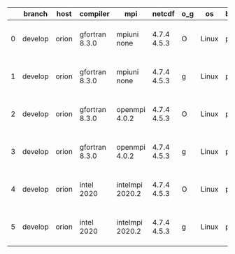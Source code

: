 |    | branch   | host   | compiler       | mpi             | netcdf      | o_g   | os    | build   | u_pass   | u_fail   | s_pass   | s_fail   | e_pass   | e_fail   | nuopc_pass   | nuopc_fail   | artifacts_hash                                                                                                                                          | modified                  |
|----|----------|--------|----------------|-----------------|-------------|-------|-------|---------|----------|----------|----------|----------|----------|----------|--------------|--------------|---------------------------------------------------------------------------------------------------------------------------------------------------------|---------------------------|
|  0 | develop  | orion  | gfortran 8.3.0 | mpiuni none     | 4.7.4 4.5.3 | O     | Linux | pass    | 11742    | 0        | 8        | 0        | 43       | 0        | 0            | 50           | [artifacts](https://github.com/esmf-org/esmf-test-artifacts/tree/f19ed14d94b7cb903b4ff35580b4153664ae54ea/develop/orion/gfortran/8.3.0/O/mpiuni/none)   | 2022-03-17 03:03:45 -0500 |
|  1 | develop  | orion  | gfortran 8.3.0 | mpiuni none     | 4.7.4 4.5.3 | g     | Linux | pass    | 11742    | 0        | 8        | 0        | 43       | 0        | 0            | 50           | [artifacts](https://github.com/esmf-org/esmf-test-artifacts/tree/834fefaaa1554b2fdf2c9a5404e7cb4ea78a020d/develop/orion/gfortran/8.3.0/g/mpiuni/none)   | 2022-03-17 03:13:36 -0500 |
|  2 | develop  | orion  | gfortran 8.3.0 | openmpi 4.0.2   | 4.7.4 4.5.3 | O     | Linux | pass    | 13269    | 0        | 49       | 0        | 80       | 0        | 50           | 0            | [artifacts](https://github.com/esmf-org/esmf-test-artifacts/tree/b73258ceec45c6e339821a49b3bbdf1094d68f8a/develop/orion/gfortran/8.3.0/O/openmpi/4.0.2) | 2022-03-17 03:09:17 -0500 |
|  3 | develop  | orion  | gfortran 8.3.0 | openmpi 4.0.2   | 4.7.4 4.5.3 | g     | Linux | pass    | 13269    | 0        | 49       | 0        | 80       | 0        | 50           | 0            | [artifacts](https://github.com/esmf-org/esmf-test-artifacts/tree/599031f0cf042bfb01f5588c7e0dbf8a2732856d/develop/orion/gfortran/8.3.0/g/openmpi/4.0.2) | 2022-03-17 03:14:17 -0500 |
|  4 | develop  | orion  | intel 2020     | intelmpi 2020.2 | 4.7.4 4.5.3 | O     | Linux | pass    | pending  | pending  | pending  | pending  | pending  | pending  | pending      | pending      | [artifacts](https://github.com/esmf-org/esmf-test-artifacts/tree/7bd80067be0ac39296867853610ab524a60d3147/develop/orion/intel/2020/O/intelmpi/2020.2)   | 2022-03-17 02:49:34 -0500 |
|  5 | develop  | orion  | intel 2020     | intelmpi 2020.2 | 4.7.4 4.5.3 | g     | Linux | pass    | pending  | pending  | pending  | pending  | pending  | pending  | pending      | pending      | [artifacts](https://github.com/esmf-org/esmf-test-artifacts/tree/b9380ef83de29504cdeb8878fea8d8c020e566d6/develop/orion/intel/2020/g/intelmpi/2020.2)   | 2022-03-17 02:44:37 -0500 |